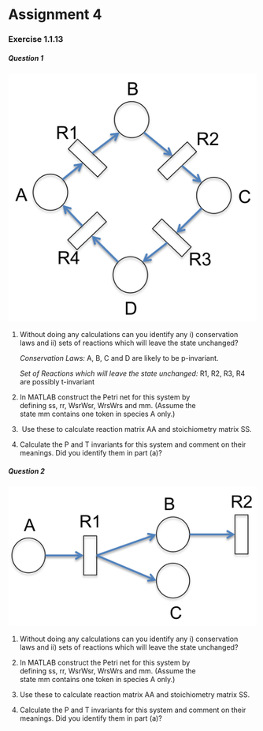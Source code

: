 # Assignment 4

### Exercise 1.1.13

##### Question 1

![petrinetA](petrinetA.png)

1. Without doing any calculations can you identify any i) conservation laws and ii) sets of reactions which will leave the state unchanged?

   *Conservation Laws:*  A, B, C and D are likely to be p-invariant.

   *Set of Reactions which will leave the state unchanged:* R1, R2, R3, R4 are possibly t-invariant


2. In MATLAB construct the Petri net for this system by defining ss, rr, WsrWsr, WrsWrs and mm. (Assume the state mm contains one token in species A only.) 



3.  Use these to calculate reaction matrix AA and stoichiometry matrix SS.



4. Calculate the P and T invariants for this system and comment on their meanings. Did you identify them in part (a)?





##### Question 2

 ![petrinetB](petrinetB.png)

1. Without doing any calculations can you identify any i) conservation laws and ii) sets of reactions which will leave the state unchanged?



2. In MATLAB construct the Petri net for this system by defining ss, rr, WsrWsr, WrsWrs and mm. (Assume the state mm contains one token in species A only.) 



3.  Use these to calculate reaction matrix AA and stoichiometry matrix SS.



4. Calculate the P and T invariants for this system and comment on their meanings. Did you identify them in part (a)?